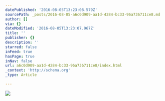 ```yaml
---
datePublished: '2016-08-05T13:23:08.579Z'
sourcePath: _posts/2016-08-05-a6c0d909-aa1d-4284-bc33-96a736711ce8.md
author: []
via: {}
dateModified: '2016-08-05T13:23:07.967Z'
title: ''
publisher: {}
description: ''
starred: false
inFeed: true
hasPage: true
inNav: false
url: a6c0d909-aa1d-4284-bc33-96a736711ce8/index.html
_context: 'http://schema.org'
_type: Article

---
```

![](https://the-grid-user-content.s3-us-west-2.amazonaws.com/8cac1a95-a909-4849-85de-8c1b36fd4a43.jpg)
